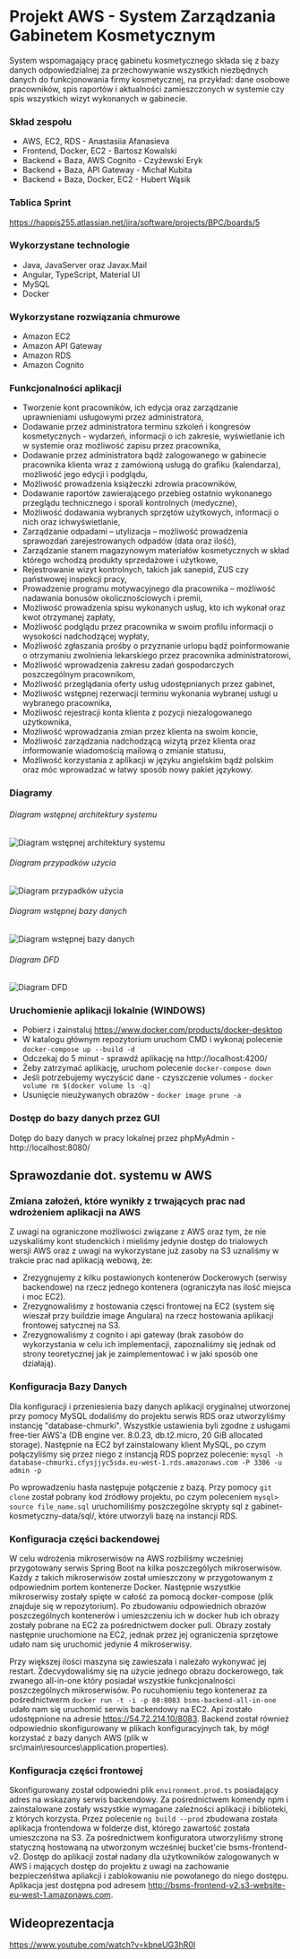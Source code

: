 # Projekt AWS - System Zarządzania Gabinetem Kosmetycznym

System wspomagający pracę gabinetu kosmetycznego składa się z bazy danych odpowiedzialnej za przechowywanie wszystkich niezbędnych danych do funkcjonowania firmy kosmetycznej, na przykład: dane osobowe pracowników, spis raportów i aktualności zamieszczonych w systemie czy spis wszystkich wizyt wykonanych w gabinecie. 

### Skład zespołu

- AWS, EC2, RDS                      - Anastasiia Afanasieva
- Frontend, Docker, EC2         - Bartosz Kowalski
- Backend + Baza, AWS Cognito   - Czyżewski Eryk
- Backend + Baza, API Gateway   - Michał Kubita
- Backend + Baza, Docker, EC2   - Hubert Wąsik
 
### Tablica Sprint
https://happis255.atlassian.net/jira/software/projects/BPC/boards/5

### Wykorzystane technologie

- Java, JavaServer oraz Javax.Mail
- Angular, TypeScript, Material UI
- MySQL
- Docker

### Wykorzystane rozwiązania chmurowe

- Amazon EC2
- Amazon API Gateway
- Amazon RDS
- Amazon Cognito

### Funkcjonalności aplikacji 

- Tworzenie kont pracowników, ich edycja oraz zarządzanie uprawnieniami usługowymi przez administratora,
- Dodawanie przez administratora terminu szkoleń i kongresów kosmetycznych - wydarzeń, informacji o ich zakresie, wyświetlanie ich w systemie oraz możliwość zapisu przez  pracownika,
- Dodawanie przez administratora bądź zalogowanego w gabinecie pracownika klienta wraz z zamówioną usługą do grafiku (kalendarza), możliwość jego edycji i podglądu,
- Możliwość prowadzenia książeczki zdrowia pracowników,
- Dodawanie raportów zawierającego przebieg ostatnio wykonanego przeglądu technicznego i sporali kontrolnych (medyczne),
- Możliwość dodawania wybranych sprzętów użytkowych, informacji o nich oraz ichwyświetlanie,
- Zarządzanie odpadami – utylizacja – możliwość prowadzenia sprawozdań zarejestrowanych odpadów (data oraz ilość),
- Zarządzanie stanem magazynowym materiałów kosmetycznych w skład którego wchodzą produkty sprzedażowe i użytkowe,
- Rejestrowanie wizyt kontrolnych, takich jak sanepid, ZUS czy państwowej inspekcji pracy,
- Prowadzenie programu motywacyjnego dla pracownika – możliwość nadawania bonusów okolicznościowych i premii,
- Możliwość prowadzenia spisu wykonanych usług, kto ich wykonał oraz kwot otrzymanej zapłaty,
- Możliwość podglądu przez pracownika w swoim profilu informacji o wysokości nadchodzącej wypłaty,
- Możliwość zgłaszania prośby o przyznanie urlopu bądź poinformowanie o otrzymaniu zwolnienia lekarskiego przez pracownika administratorowi,
- Możliwość wprowadzenia zakresu zadań gospodarczych poszczególnym pracownikom,
- Możliwość przeglądania oferty usług udostępnianych przez gabinet,
- Możliwość wstępnej rezerwacji terminu wykonania wybranej usługi u wybranego pracownika,
- Możliwość rejestracji konta klienta z pozycji niezalogowanego użytkownika,
- Możliwość wprowadzania zmian przez klienta na swoim koncie,
- Możliwość zarządzania nadchodzącą wizytą przez klienta oraz informowanie wiadomością mailową o zmianie statusu,
- Możliwość korzystania z aplikacji w języku angielskim bądź polskim oraz móc wprowadzać w łatwy sposób nowy pakiet językowy.

### Diagramy
###### Diagram wstępnej architektury systemu
![Diagram wstępnej architektury systemu](https://github.com/Happis255/projekt_chmury_2021-2022/blob/master/diagramy/wstepna_architektura_systemu.PNG)

###### Diagram przypadków użycia
![Diagram przypadków użycia](https://github.com/Happis255/projekt_chmury_2021-2022/blob/master/diagramy/diagram_przypadkow_uzycia.PNG)

###### Diagram wstępnej bazy danych
![Diagram wstępnej bazy danych](https://github.com/Happis255/projekt_chmury_2021-2022/blob/master/diagramy/wstepny_diagram_bd.PNG)

###### Diagram DFD
![Diagram DFD](https://github.com/Happis255/projekt_chmury_2021-2022/blob/master/diagramy/diagram_dfd.PNG)

### Uruchomienie aplikacji lokalnie (WINDOWS)
- Pobierz i zainstaluj https://www.docker.com/products/docker-desktop
- W katalogu głównym repozytorium uruchom CMD i wykonaj polecenie `docker-compose up --build -d`
- Odczekaj do 5 minut - sprawdź aplikację na http://localhost:4200/
- Żeby zatrzymać aplikację, uruchom polecenie `docker-compose down`
- Jeśli potrzebujemy wyczyścić dane - czyszczenie volumes - `docker volume rm $(docker volume ls -q)`
- Usunięcie nieużywanych obrazów - `docker image prune -a`

### Dostęp do bazy danych przez GUI
Dotęp do bazy danych w pracy lokalnej przez phpMyAdmin - http://localhost:8080/

## Sprawozdanie dot. systemu w AWS

### Zmiana założeń, które wynikły z trwających prac nad wdrożeniem aplikacji na AWS

Z uwagi na ograniczone możliwości związane z AWS oraz tym, że nie uzyskaliśmy kont studenckich i mieliśmy jedynie dostęp do trialowych wersji AWS oraz z uwagi na wykorzystane już zasoby na S3 uznaliśmy w trakcie prac nad aplikacją webową, że:
- Zrezygnujemy z kilku postawionych kontenerów Dockerowych (serwisy backendowe) na rzecz jednego kontenera (ograniczyła nas ilość miejsca i moc EC2).
- Zrezygnowaliśmy z hostowania częsci frontowej na EC2 (system się wieszał przy buildzie image Angulara) na rzecz hostowania aplikacji frontowej satycznej na S3.
- Zrezygnowaliśmy z cognito i api gateway (brak zasobów do wykorzystania w celu ich implementacji, zapoznaliśmy się jednak od strony teoretycznej jak je zaimplementować i w jaki sposób one działają).

### Konfiguracja Bazy Danych

Dla konfiguracji i przeniesienia bazy danych aplikacji oryginalnej utworzonej przy pomocy MySQL dodaliśmy do projektu serwis RDS oraz utworzyliśmy instancję "database-chmurki". Wszystkie ustawienia byli zgodne z usługami free-tier AWS'a (DB engine ver. 8.0.23, db.t2.micro, 20 GiB allocated storage). Następnie na EC2 był zainstalowany klient MySQL, po czym połączyliśmy się przez niego z instancją RDS poprzez polecenie:
`mysql -h database-chmurki.cfysjjyc5sda.eu-west-1.rds.amazonaws.com -P 3306 -u admin -p`

Po wprowadzeniu hasła następuje połączenie z bazą. Przy pomocy `git clone` został pobrany kod źródłowy projektu, po czym poleceniem
`mysql> source file_name.sql` uruchomiliśmy poszczególne skrypty sql z gabinet-kosmetyczny-data/sql/, które utworzyli bazę na instancji RDS.

### Konfiguracja części backendowej

W celu wdrożenia mikroserwisów na AWS rozbiliśmy wcześniej przygotowany serwis Spring Boot na kilka poszczególych mikroserwisów. Każdy z takich mikroserwisów został umieszczony w przygotowanym z odpowiednim portem kontenerze Docker. Następnie wszystkie mikroserwisy zostały spięte w całość za pomocą docker-compose (plik znajduje się w repozytorium). Po zbudowaniu odpowiednich obrazów poszczególnych kontenerów i umieszczeniu ich w docker hub ich obrazy zostały pobrane na EC2 za pośrednictwem docker pull. Obrazy zostały następnie uruchomione na EC2, jednak przez jej ograniczenia sprzętowe udało nam się uruchomić jedynie 4 mikroserwisy. 

Przy większej ilości maszyna się zawieszała i należało wykonywać jej restart. Zdecvydowaliśmy się na użycie jednego obrazu dockerowego, tak zwanego all-in-one który posiadał wszystkie funkcjonalności poszczególnych mikroserwisów. Po rucuhomieniu tego konteneraz za pośrednictwerm `docker run -t -i -p 80:8083 bsms-backend-all-in-one` udało nam się uruchomić serwis backendowy na EC2. Api zostało udostępnione na adresie https://54.72.214.10/8083. Backend został również odpowiednio skonfigurowany w plikach konfiguracyjnych tak, by mógł korzystać z bazy danych AWS (plik w src\main\resources\application.properties).

### Konfiguracja części frontowej

Skonfigurowany został odpowiedni plik `environment.prod.ts` posiadający adres na wskazany serwis backendowy. Za pośrednictwem komendy npm i zainstalowane zostały wszystkie wymagane zależności aplikacji i biblioteki, z których korzysta. Przez polecenie `ng build --prod` zbudowana została aplikacja frontendowa w folderze dist, którego zawartość została umieszczona na S3. Za pośrednictwem konfiguratora utworzyliśmy stronę statyczną hostowaną na utworzonym wcześniej bucket'cie bsms-frontend-v2. Dostęp do aplikacji został nadany dla użytkowników zalogowanych w AWS i mających dostęp do projektu z uwagi na zachowanie bezpieczeńśtwa apliakcji i zablokowaniu nie powołanego do niego dostępu. Aplikacja jest dostępna pod adresem http://bsms-frontend-v2.s3-website-eu-west-1.amazonaws.com. 

## Wideoprezentacja

https://www.youtube.com/watch?v=kbneUG3hR0I
